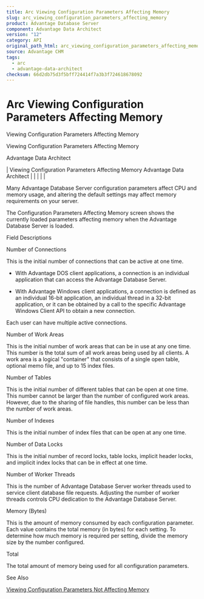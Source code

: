 ```yaml
---
title: Arc Viewing Configuration Parameters Affecting Memory
slug: arc_viewing_configuration_parameters_affecting_memory
product: Advantage Database Server
component: Advantage Data Architect
version: "12"
category: API
original_path_html: arc_viewing_configuration_parameters_affecting_memory.htm
source: Advantage CHM
tags:
  - arc
  - advantage-data-architect
checksum: 66d2db75d3f5bff724414f7a3b3f724618678092
---
```


# Arc Viewing Configuration Parameters Affecting Memory

Viewing Configuration Parameters Affecting Memory

Viewing Configuration Parameters Affecting Memory

Advantage Data Architect

| Viewing Configuration Parameters Affecting Memory  Advantage Data Architect |  |  |  |  |

Many Advantage Database Server configuration parameters affect CPU and memory usage, and altering the default settings may affect memory requirements on your server.

The Configuration Parameters Affecting Memory screen shows the currently loaded parameters affecting memory when the Advantage Database Server is loaded.

Field Descriptions

Number of Connections

This is the initial number of connections that can be active at one time.

- With Advantage DOS client applications, a connection is an individual application that can access the Advantage Database Server.

- With Advantage Windows client applications, a connection is defined as an individual 16-bit application, an individual thread in a 32-bit application, or it can be obtained by a call to the specific Advantage Windows Client API to obtain a new connection.

Each user can have multiple active connections.

Number of Work Areas

This is the initial number of work areas that can be in use at any one time. This number is the total sum of all work areas being used by all clients. A work area is a logical "container" that consists of a single open table, optional memo file, and up to 15 index files.

Number of Tables

This is the initial number of different tables that can be open at one time. This number cannot be larger than the number of configured work areas. However, due to the sharing of file handles, this number can be less than the number of work areas.

Number of Indexes

This is the initial number of index files that can be open at any one time.

Number of Data Locks

This is the initial number of record locks, table locks, implicit header locks, and implicit index locks that can be in effect at one time.

Number of Worker Threads

This is the number of Advantage Database Server worker threads used to service client database file requests. Adjusting the number of worker threads controls CPU dedication to the Advantage Database Server.

Memory (Bytes)

This is the amount of memory consumed by each configuration parameter. Each value contains the total memory (in bytes) for each setting. To determine how much memory is required per setting, divide the memory size by the number configured.

Total

The total amount of memory being used for all configuration parameters.

See Also

[Viewing Configuration Parameters Not Affecting Memory](arc_viewing_configuration_parameters_not_affecting_memory.md)
